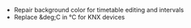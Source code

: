 * Repair background color for timetable editing and intervals
* Replace &amp;deg;C in °C for KNX devices
